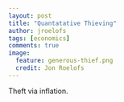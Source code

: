 ```yaml
---
layout: post
title: "Quantatative Thieving"
author: jroelofs
tags: [economics]
comments: true
image:
  feature: generous-thief.png
  credit: Jon Roelofs
---
```


Theft via inflation.
